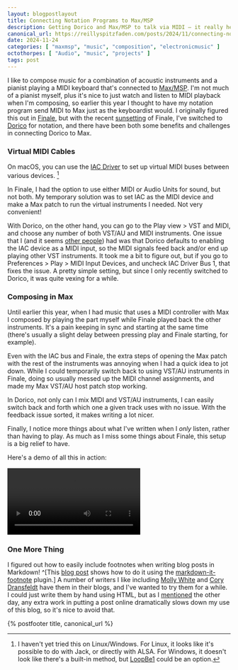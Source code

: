 ```yaml
---
layout: blogpostlayout
title: Connecting Notation Programs to Max/MSP
description: Getting Dorico and Max/MSP to talk via MIDI — it really helps my composition!
canonical_url: https://reillyspitzfaden.com/posts/2024/11/connecting-notation-programs-to-maxmsp
date: 2024-11-24
categories: [ "maxmsp", "music", "composition", "electronicmusic" ]
octothorpes: [ "Audio", "music", "projects" ]
tags: post
---
```


I like to compose music for a combination of acoustic instruments and a pianist playing a MIDI keyboard that's connected to [Max/MSP](https://en.wikipedia.org/wiki/Max_(software)). I'm not much of a pianist myself, plus it's nice to just watch and listen to MIDI playback when I'm composing, so earlier this year I thought to have my notation program send MIDI to Max just as the keyboardist would. I originally figured this out in [Finale](https://en.wikipedia.org/wiki/Finale_(scorewriter)), but with the recent [sunsetting](https://www.finalemusic.com/blog/end-of-finale-new-journey-dorico-letter-from-president/) of Finale, I've switched to [Dorico](https://en.wikipedia.org/wiki/Dorico) for notation, and there have been both some benefits and challenges in connecting Dorico to Max.

### Virtual MIDI Cables
On macOS, you can use the [IAC Driver](https://support.apple.com/guide/audio-midi-setup/transfer-midi-information-between-apps-ams1013/mac) to set up virtual MIDI buses between various devices. [^1]

[^1]: I haven't yet tried this on Linux/Windows. For Linux, it looks like it's possible to do with Jack, or directly with ALSA. For Windows, it doesn't look like there's a built-in method, but [LoopBe1](https://www.nerds.de/en/loopbe1.html) could be an option.

In Finale, I had the option to use either MIDI or Audio Units for sound, but not both. My temporary solution was to set IAC as the MIDI device and make a Max patch to run the virtual instruments I needed. Not very convenient! 

With Dorico, on the other hand, you can go to the Play view > VST and MIDI, and choose any number of both VST/AU and MIDI instruments. One issue that I (and it seems [other people](https://forums.steinberg.net/t/midi-instruments-and-mac-iac-brittle-setup/828392/3)) had was that Dorico defaults to enabling the IAC device as a MIDI input, so the MIDI signals feed back and/or end up playing other VST instruments. It took me a bit to figure out, but if you go to Preferences > Play > MIDI Input Devices, and uncheck IAC Driver Bus 1, that fixes the issue. A pretty simple setting, but since I only recently switched to Dorico, it was quite vexing for a while.

### Composing in Max
Until earlier this year, when I had music that uses a MIDI controller with Max I composed by playing the part myself while Finale played back the other instruments. It's a pain keeping in sync and starting at the same time (there's usually a slight delay between pressing play and Finale starting, for example). 

Even with the IAC bus and Finale, the extra steps of opening the Max patch with the rest of the instruments was annoying when I had a quick idea to jot down. While I could temporarily switch back to using VST/AU instruments in Finale, doing so usually messed up the MIDI channel assignments, and made my Max VST/AU host patch stop working.

In Dorico, not only can I mix MIDI and VST/AU instruments, I can easily switch back and forth which one a given track uses with no issue. With the feedback issue sorted, it makes writing a lot nicer.

Finally, I notice more things about what I've written when I *only* listen, rather than having to play. As much as I miss some things about Finale, this setup is a big relief to have.

Here's a demo of all this in action:
<video controls>
  <source src="/media/blog/2024/11/forget-your-name-dorico-max.mp4" type="video/mp4">
</video>

### One More Thing
I figured out how to easily include footnotes when writing blog posts in Markdown! ^[This [blog post](https://www.alpower.com/tutorials/configuring-footnotes-with-eleventy/) shows how to do it using the [markdown-it-footnote](https://github.com/markdown-it/markdown-it-footnote) plugin.] A number of writers I like including [Molly White](https://www.citationneeded.news/ai-isnt-useless/) and [Cory Dransfeldt](https://coryd.dev/posts/2024/did-anyone-ask-for-these-ai-features/) have them in their blogs, and I've wanted to try them for a while. I could just write them by hand using HTML, but as I [mentioned](https://reillyspitzfaden.com/posts/2024/11/ssgs-are-nice/) the other day, any extra work in putting a post online dramatically slows down my use of this blog, so it's nice to avoid that.

{% postfooter title, canonical_url %}

<style>
  video {
    padding-top: 16px;
    max-width: 100%;
    height: auto;
  }
</style>
